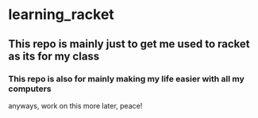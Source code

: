 # learning_racket
## This repo is mainly just to get me used to racket as its for my class
### This repo is also for mainly making my life easier with all my computers
anyways, work on this more later, peace!
